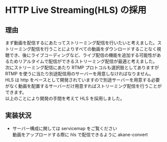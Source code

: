 # HTTP Live Streaming(HLS) の採用

## 理由

まず動画を配信するにあたってストリーミング配信を行いたいと考えました。ストリーミング配信を行うことによりすべての動画をダウンロードすることなく視聴でき、後にライブコーディングなど、ライブ配信の機能を追加する可能性があるためリアルタイムで配信ができるストリーミング配信が最適と考えました。  
次にストリーミング配信にあたり RTMP プロトコルも選択肢としてありますが RTMP を使うに当たり別途配信用のサーバーを用意しなければなりません。HLS は http をベースとして開発されていますので別途サーバーを用意する必要がなく動画を配置するサーバーだけ用意すればストリーミング配信を行うことができます。  
以上のことにより開発の手間を考えて HLS を採用しました。

## 実装状況

- サーバー構成に関しては servicemap をご覧ください  
  動画をアップロードする際に hls で配信できるように akane-convert
